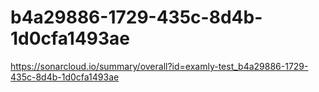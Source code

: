 # b4a29886-1729-435c-8d4b-1d0cfa1493ae
https://sonarcloud.io/summary/overall?id=examly-test_b4a29886-1729-435c-8d4b-1d0cfa1493ae
